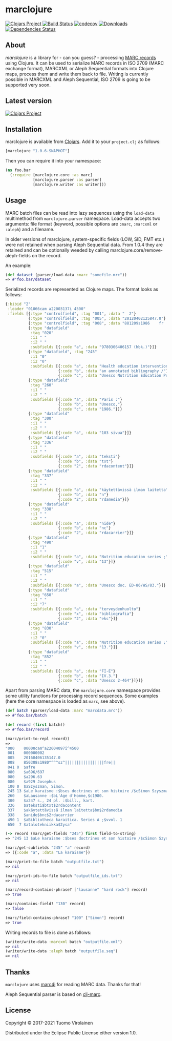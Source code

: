 # marclojure

[![Clojars Project](https://img.shields.io/clojars/v/marclojure.svg)](https://clojars.org/marclojure)
[![Build Status](https://travis-ci.org/tvirolai/marclojure.svg?branch=master)](https://travis-ci.org/tvirolai/marclojure)
[![codecov](https://codecov.io/gh/tvirolai/marclojure/branch/master/graph/badge.svg)](https://codecov.io/gh/tvirolai/marclojure)
[![Downloads](https://jarkeeper.com/tvirolai/marclojure/downloads.svg)](https://jarkeeper.com/tvirolai/marclojure)
[![Dependencies Status](https://jarkeeper.com/tvirolai/marclojure/status.png)](https://jarkeeper.com/tvirolai/marclojure)

## About

*marclojure* is a library for - can you guess? - processing [MARC records](https://en.wikipedia.org/wiki/MARC_standards) using Clojure. It can be used to serialize MARC records in ISO 2709 (MARC exchange format), MARCXML or Aleph Sequential formats into Clojure maps, process them and write them back to file. Writing is currently possible in MARCXML and Aleph Sequential, ISO 2709 is going to be supported very soon.

## Latest version

[![Clojars Project](http://clojars.org/marclojure/latest-version.svg)](http://clojars.org/marclojure)

## Installation

marclojure is available from [Clojars](https://clojars.org/marclojure). Add it to your `project.clj` as follows:

```clojure
[marclojure "1.0.6-SNAPHOT"]
```

Then you can require it into your namespace:

```clojure
(ns foo.bar
  (:require [marclojure.core :as marc]
            [marclojure.parser :as parser]
            [marclojure.writer :as writer]))
```

## Usage

MARC batch files can be read into lazy sequences using the `load-data` multimethod from `marclojure.parser` namespace.
Load-data accepts two arguments: file format (keyword, possible options are `:marc`, `:marcxml` or `:aleph`) and a filename.

In older versions of marclojure, system-specific fields (LOW, SID, FMT etc.) were not retained when parsing Aleph Sequential data. From 1.0.4 they are retained and can be optionally weeded by calling marclojure.core/remove-aleph-fields on the record.

An example:

```clojure
(def dataset (parser/load-data :marc "somefile.mrc"))
=> #'foo.bar/dataset
```

Serialized records are represented as Clojure maps. The format looks as follows:

```clojure
{:bibid "2"
 :leader "01066cam a22003137i 4500"
 :fields [{:type "controlfield", :tag "001", :data "  2"}
          {:type "controlfield", :tag "005", :data "20120402125847.0"}
          {:type "controlfield", :tag "008", :data "881209s1986    fr ||||||b   |||||||eng||"}
          {:type "datafield"
           :tag "020"
           :i1 " "
           :i2 " "
           :subfields [{:code "a", :data "9780306406157 (hbk.)"}]}
          {:type "datafield", :tag "245"
           :i1 "0"
           :i2 "0"
           :subfields [{:code "a", :data "Health education intervention :"}
                       {:code "b", :data "an annotated bibliography /"}
                       {:code "c", :data "Unesco Nutrition Education Programme ; Division of Science, Technical and Environmental Education, Unesco."}]}
          {:type "datafield"
           :tag "260"
           :i1 " "
           :i2 " "
           :subfields [{:code "a", :data "Paris :"}
                       {:code "b", :data "Unesco,"}
                       {:code "c", :data "1986."}]}
          {:type "datafield"
           :tag "300"
           :i1 " "
           :i2 " "
           :subfields [{:code "a", :data "103 sivua"}]}
          {:type "datafield"
           :tag "336"
           :i1 " "
           :i2 " "
           :subfields [{:code "a", :data "teksti"}
                       {:code "b", :data "txt"}
                       {:code "2", :data "rdacontent"}]}
          {:type "datafield"
           :tag "337"
           :i1 " "
           :i2 " "
           :subfields [{:code "a", :data "käytettävissä ilman laitetta"}
                       {:code "b", :data "n"}
                       {:code "2", :data "rdamedia"}]}
          {:type "datafield"
           :tag "338"
           :i1 " "
           :i2 " "
           :subfields [{:code "a", :data "nide"}
                       {:code "b", :data "nc"}
                       {:code "2", :data "rdacarrier"}]}
          {:type "datafield"
           :tag "490"
           :i1 "1"
           :i2 " "
           :subfields [{:code "a", :data "Nutrition education series ;"}
                       {:code "v", :data "13"}]}
          {:type "datafield"
           :tag "515"
           :i1 " "
           :i2 " "
           :subfields [{:code "a", :data "Unesco doc. ED-86/WS/83."}]}
          {:type "datafield"
           :tag "650"
           :i1 " "
           :i2 "7"
           :subfields [{:code "a", :data "terveydenhuolto"}
                       {:code "x", :data "bibliografia"}
                       {:code "2", :data "eks"}]}
          {:type "datafield"
           :tag "830"
           :i1 " "
           :i2 "0"
           :subfields [{:code "a", :data "Nutrition education series ;"}
                       {:code "v", :data "13."}]}
          {:type "datafield"
           :tag "852"
           :i1 " "
           :i2 " "
           :subfields [{:code "a", :data "FI-E"}
                       {:code "b", :data "IV.3."}
                       {:code "c", :data "Unesco 2-464"}]}]}
```

Apart from parsing MARC data, the `marclojure.core` namespace provides some utility functions
for processing record sequences. Some examples (here the core namespace is loaded as `marc`, see above).

```clojure
(def batch (parser/load-data :marc "marcdata.mrc"))
=> #'foo.bar/batch
```

```clojure
(def record (first batch))
=> #'foo.bar/record
```

```clojure
(marc/print-to-repl record))
=>
"000    00000cam^a22004097i^4500
 001    000000002
 005    20160406135147.0
 008    850308s1980^^^^sz^|||||||||||||||||fre||
 041 0  $afre
 080    $a696/697
 080    $a296.63
 080    $a929 Josephus
 100 0  $aSzyszman, Simon.
 245 13 $aLe karaïsme :$bses doctrines et son histoire /$cSimon Szyszman.
 260    $aLausanne :$bL'Age d'Homme,$c1980.
 300    $a247 s., 24 pl. :$bill., kart.
 336    $ateksti$btxt$2rdacontent
 337    $akäytettävissä ilman laitetta$bn$2rdamedia
 338    $anide$bnc$2rdacarrier
 490 1  $aBibliotheca karaitica. Series A ;$vvol. 1
 650  7 $atalotekniikka$2ysa"
```

```clojure
(-> record (marc/get-fields "245") first field-to-string)
=> "245 13 $aLe karaïsme :$bses doctrines et son histoire /$cSimon Szyszman."
```

```clojure
(marc/get-subfields "245" "a" record)
=> ({:code "a", :data "La karaisme"})
```

```clojure
(marc/print-to-file batch "outputfile.txt")
=> nil
```

```clojure
(marc/print-ids-to-file batch "outputfile_ids.txt")
=> nil
```

```clojure
(marc/record-contains-phrase? ["lausanne" "hard rock"] record)
=> true
```

```clojure
(marc/contains-field? "130" record)
=> false
```

```clojure
(marc/field-contains-phrase? "100" ["Simon"] record)
=> true

```

Writing records to file is done as follows:

```clojure
(writer/write-data :marcxml batch "outputfile.xml")
=> nil
(writer/write-data :aleph batch "outputfile.seq")
=> nil
```

## Thanks

`marclojure` uses [marc4j](https://github.com/marc4j/marc4j) for reading MARC data. Thanks for that!

Aleph Sequential parser is based on [clj-marc](https://github.com/phochste/clj-marc).

## License

Copyright © 2017-2021 Tuomo Virolainen

Distributed under the Eclipse Public License either version 1.0.
